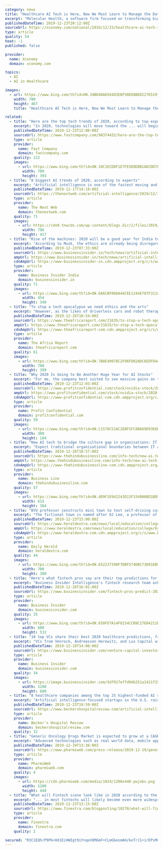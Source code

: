```yaml
---
category: news
title: "Healthcare AI Tech is Here, Now We Must Learn to Manage the Data"
excerpt: "Molecular Health, a software firm focused on transforming big data into analysis and prediction tools for healthcare companies, believes biotech is in the early days of using artificial intelligence (AI) and machine learning in drug discovery and development. It is not the technology available holding the industry back, but the managing and the ..."
publishedDateTime: 2019-12-23T20:12:00Z
sourceUrl: https://xconomy.com/national/2019/12/23/healthcare-ai-tech-is-here-now-we-must-learn-to-manage-the-data/
type: article
quality: 54
heat: -1
published: false

provider:
  name: Xconomy
  domain: xconomy.com

topics:
  - AI
  - AI in Healthcare

images:
  - url: https://www.bing.com/th?id=ON.34BD48A656483EBF50ED8B6D22765197
    width: 700
    height: 467
    title: "Healthcare AI Tech is Here, Now We Must Learn to Manage the Data"

related:
  - title: "Here are the top tech trends of 2020, according to top experts"
    excerpt: "In 2020, technologies will move toward the ... will begin to appear, and may use fast 5G connections to the cloud to identify people and things for us. The role of AI will increase in business, and the public will become more aware of it. Next year’s tech will appear in the context of a turbulent political scene and perhaps the biggest ..."
    publishedDateTime: 2019-12-23T12:00:00Z
    sourceUrl: https://www.fastcompany.com/90374432/here-are-the-top-tech-trends-of-2020-according-to-top-experts
    type: article
    provider:
      name: Fast Company
      domain: fastcompany.com
    quality: 122
    images:
      - url: https://www.bing.com/th?id=ON.10C1ECDDF1E7FE5D8D8B1ADCDD7F79F0
        width: 700
        height: 393
  - title: "8 biggest AI trends of 2020, according to experts"
    excerpt: "Artificial intelligence is one of the fastest moving and least predictable industries. Just think about all the things that were inconceivable a few years back: deepfakes, AI-powered machine translation, bots that can master the most complicated games, etc. But it never hurts to try our chances at predicting the future of AI. We asked ..."
    publishedDateTime: 2019-12-17T14:18:00Z
    sourceUrl: https://thenextweb.com/artificial-intelligence/2019/12/17/8-biggest-ai-trends-of-2020-according-to-experts/
    type: article
    provider:
      name: The Next Web
      domain: thenextweb.com
    quality: 71
    images:
      - url: https://cdn0.tnwcdn.com/wp-content/blogs.dir/1/files/2019/12/Untitled-design-77-796x417.jpg
        width: 796
        height: 417
  - title: "Rise of the machines: 2020 will be a good year for India to teach AI some ethics"
    excerpt: "According to Musk, the ethics are already being disregarded as ‘advance AI’ manipulates social media. He implied that the technology is being to make basic spambots more convincing and effective. And that’s already started to come true in the form of deep-fakes and robotic calls. There shouldn’t be an ‘oops’ moment when it comes to ..."
    publishedDateTime: 2019-12-23T07:33:00Z
    sourceUrl: https://www.businessinsider.in/tech/news/artificial-intelligence-in-2020-needs-to-be-about-ethics-in-india/articleshow/72935214.cms
    ampUrl: https://www.businessinsider.in/tech/news/artificial-intelligence-in-2020-needs-to-be-about-ethics-in-india/amp_articleshow/72935214.cms
    cdnAmpUrl: https://www-businessinsider-in.cdn.ampproject.org/c/s/www.businessinsider.in/tech/news/artificial-intelligence-in-2020-needs-to-be-about-ethics-in-india/amp_articleshow/72935214.cms
    type: article
    provider:
      name: Business Insider India
      domain: businessinsider.in
    quality: 71
    images:
      - url: https://www.bing.com/th?id=ON.6A6CBF06DA44CEE1244E707F31189F08
        width: 454
        height: 340
  - title: "To stop a tech apocalypse we need ethics and the arts"
    excerpt: "However, as the likes of driverless cars and robot therapists emerge ... arts and social sciences to examine key issues arising from artificial intelligence. According to the chair of the ACOLA board, Hugh Bradlow, the report aims to ensure that “the well-being of society” is placed “at the centre of any development.”"
    publishedDateTime: 2019-12-26T10:54:00Z
    sourceUrl: https://www.theafricareport.com/21635/to-stop-a-tech-apocalypse-we-need-ethics-and-the-arts/
    ampUrl: https://www.theafricareport.com/21635/to-stop-a-tech-apocalypse-we-need-ethics-and-the-arts/amp/
    cdnAmpUrl: https://www-theafricareport-com.cdn.ampproject.org/c/s/www.theafricareport.com/21635/to-stop-a-tech-apocalypse-we-need-ethics-and-the-arts/amp/
    type: article
    provider:
      name: The Africa Report
      domain: theafricareport.com
    quality: 61
    images:
      - url: https://www.bing.com/th?id=ON.7B8E40978C2F06FD02ADC6EDFD4A9869
        width: 700
        height: 399
  - title: "Why 2020 Is Going to Be Another Huge Year for AI Stocks"
    excerpt: "For me, the company best suited to see massive gains on the back of the AI sector is NVIDIA Corporation (NASDAQ:NVDA). NVIDIA is mainly known for selling graphics processing units (GPU) that are used in high-end gaming computers, but the company does more than that. Now NVIDIA’s dominance in the GPU space is translating into dominance in the ..."
    publishedDateTime: 2019-12-23T12:03:00Z
    sourceUrl: https://www.profitconfidential.com/stock/nvidia-stock/2020-another-huge-year-ai-stocks/
    ampUrl: https://www.profitconfidential.com/stock/nvidia-stock/2020-another-huge-year-ai-stocks/amp/
    cdnAmpUrl: https://www-profitconfidential-com.cdn.ampproject.org/c/s/www.profitconfidential.com/stock/nvidia-stock/2020-another-huge-year-ai-stocks/amp/
    type: article
    provider:
      name: Profit Confidential
      domain: profitconfidential.com
    quality: 59
    images:
      - url: https://www.bing.com/th?id=ON.C1578C51AC2EBF5FC8BA69D93E6D7F12
        width: 300
        height: 184
  - title: "New AI tech to bridge the culture gap in organisations: IT experts"
    excerpt: "Expect traditional organisational boundaries between IT and business lines to start breaking down, and new roles like ‘citizen developer’ and ‘AI Ethicist’ that blend IT and business backgrounds to grow,” he added. Mankiran Chowhan, Managing Director, Indian Subcontinent, SAP Concur, noted that as we move towards the fourth industrial ..."
    publishedDateTime: 2019-12-26T18:57:00Z
    sourceUrl: https://www.thehindubusinessline.com/info-tech/new-ai-tech-to-bridge-the-culture-gap-in-organisations/article30404788.ece
    ampUrl: https://www.thehindubusinessline.com/info-tech/new-ai-tech-to-bridge-the-culture-gap-in-organisations/article30404788.ece/amp/
    cdnAmpUrl: https://www-thehindubusinessline-com.cdn.ampproject.org/c/s/www.thehindubusinessline.com/info-tech/new-ai-tech-to-bridge-the-culture-gap-in-organisations/article30404788.ece/amp/
    type: article
    provider:
      name: Business Line
      domain: thehindubusinessline.com
    quality: 57
    images:
      - url: https://www.bing.com/th?id=ON.4D9F1E942243D13F3348008D1BD9F8EA
        width: 615
        height: 384
  - title: "BYU professor constructs mini town to test self-driving car tech"
    excerpt: "The fictional town is named after DJ Lee, a professor of electrical and computer engineering, who constructed it with students as a way to teach them about self-driving cars. “The main thing that we learned is the things you design and build, they work differently in the real world than you would expect from simulations,” said Harrison ..."
    publishedDateTime: 2019-12-23T15:00:00Z
    sourceUrl: https://www.heraldextra.com/news/local/education/college/byu/byu-professor-constructs-mini-town-to-test-self-driving-car/article_1be64be4-2731-5fc5-8acf-6397a18d9077.html
    ampUrl: https://www.heraldextra.com/news/local/education/college/byu/byu-professor-constructs-mini-town-to-test-self-driving-car/article_1be64be4-2731-5fc5-8acf-6397a18d9077.amp.html
    cdnAmpUrl: https://www-heraldextra-com.cdn.ampproject.org/c/s/www.heraldextra.com/news/local/education/college/byu/byu-professor-constructs-mini-town-to-test-self-driving-car/article_1be64be4-2731-5fc5-8acf-6397a18d9077.amp.html
    type: article
    provider:
      name: Daily Herald
      domain: heraldextra.com
    quality: 44
    images:
      - url: https://www.bing.com/th?id=ON.652237398F7DBF574DBC73D016B961FF
        width: 700
        height: 380
  - title: "Here's what fintech pros say are their top predictions for 2020, and which trends never materialized in 2019"
    excerpt: "Business Insider Intelligence's fintech research team asked industry leaders for their 2020 fintech predictions — and what didn't pan out in 2019."
    publishedDateTime: 2019-12-20T16:01:00Z
    sourceUrl: https://www.businessinsider.com/fintech-pros-predict-2020-trends-2019-12
    type: article
    provider:
      name: Business Insider
      domain: businessinsider.com
    quality: 35
    images:
      - url: https://www.bing.com/th?id=ON.650FD7A14F8154CCB9C27E04211E20A5
        width: 600
        height: 532
  - title: "10 top VCs share their best 2020 healthcare predictions, from a booming IPO market to pharma companies getting into the medical care business"
    excerpt: "VCs from Venrock, Andreessen Horowitz, and Lux Capital are placing bets on new ways of going to the doctor and discovering medical treatments."
    publishedDateTime: 2019-12-19T14:08:00Z
    sourceUrl: https://www.businessinsider.com/venture-capital-investors-healthcare-predictions-2020-2019-12
    type: article
    provider:
      name: Business Insider
      domain: businessinsider.com
    quality: 34
    images:
      - url: https://image.businessinsider.com/5df917effd9db251a1421f29?width=1200&format=jpeg
        width: 1200
        height: 600
  - title: "8 healthcare companies among the top 25 highest-funded AI startups of 2019"
    excerpt: "Artificial intelligence-focused startups in the U.S. raised a total of $10.7 billion in 2019, spanning seed, early- and late-stage funding rounds for just under 500 startups, Forbes reports. Of the 25 AI startups that raised the most money this year, several either cater primarily to the healthcare industry or have introduced healthcare ..."
    publishedDateTime: 2019-12-23T19:59:00Z
    sourceUrl: https://www.beckershospitalreview.com/artificial-intelligence/8-healthcare-companies-among-the-top-25-highest-funded-ai-startups-of-2019.html
    type: article
    provider:
      name: Becker's Hospital Review
      domain: beckershospitalreview.com
    quality: 32
  - title: "Generic Oncology Drugs Market is expected to grow at a CAGR of ~6.2% during the forecast period of 2018 to 2028"
    excerpt: "Advanced technologies such as real world data, mobile apps, and artificial intelligence have successfully been able to achieve a high engagement ... In addition to this, the company achieved a CE mark for its gene modifying therapy used for the treatment of blood cancer. Pfizer Inc. has been focusing on the over 39 therapies, in order to ..."
    publishedDateTime: 2019-12-19T13:36:00Z
    sourceUrl: https://www.pharmiweb.com/press-release/2019-12-19/generic-oncology-drugs-market-is-expected-to-grow-at-a-cagr-of-62-during-the-forecast-period-of-2
    type: article
    provider:
      name: PharmiWeb
      domain: pharmiweb.com
    quality: 4
    images:
      - url: https://cdn.pharmiweb.com/media/1024/1200x448-pwjobs.png
        width: 1200
        height: 448
  - title: "What will Fintech scene look like in 2020 according to the industry experts"
    excerpt: "... in most fintechs will likely become even more widespread within the industry and since the trend doesn’t seem to be going anywhere and AI has now become an essential part of our everyday lives, Fintech won’t be an exception either. Fintech will have the easiest time with personalized information this following year according to the ..."
    publishedDateTime: 2019-12-23T13:15:00Z
    sourceUrl: https://www.finextra.com/blogposting/18278/what-will-fintech-scene-look-like-in-2020-according-to-the-industry-experts
    type: article
    provider:
      name: Finextra
      domain: finextra.com
    quality: 2

secured: "R3C1EQh/P9PG+Hd1EiHWIgt9iYnqeV6MGmF+CLmGbesmAH/koTrJ1+irEPsMm5T2Or+Hg0eg6kl4Dzzz9I+txwgh6n+H25fSHnit3vd5++M5N8R8kUZxJAR1jVm6aPfivwpJaWe6EzXr20lWCg+ERzGk5gmDcBrYJCVSUHpqmUHlH1fzeQ1dGdOFKl+SarH485JBAkZz/F0rPtKb/Unn1C6kmrgYDepUHp0DoSeBD8D1NSSb26jNBmlC4kDKjQfudzdCZjrlkMLQ1mcg8lE4AA==;Ngjelun2P0+rJ90S3B2nRQ=="
---
```



